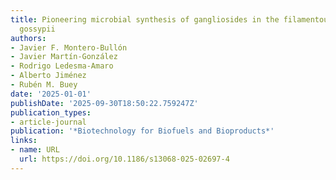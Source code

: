 ```yaml
---
title: Pioneering microbial synthesis of gangliosides in the filamentous fungus Ashbya
  gossypii
authors:
- Javier F. Montero-Bullón
- Javier Martín‐González
- Rodrigo Ledesma‐Amaro
- Alberto Jiménez
- Rubén M. Buey
date: '2025-01-01'
publishDate: '2025-09-30T18:50:22.759247Z'
publication_types:
- article-journal
publication: '*Biotechnology for Biofuels and Bioproducts*'
links:
- name: URL
  url: https://doi.org/10.1186/s13068-025-02697-4
---
```

